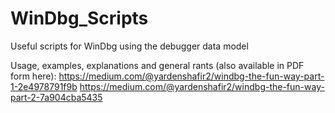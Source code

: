 # WinDbg_Scripts
Useful scripts for WinDbg using the debugger data model

Usage, examples, explanations and general rants (also available in PDF form here):
https://medium.com/@yardenshafir2/windbg-the-fun-way-part-1-2e4978791f9b
https://medium.com/@yardenshafir2/windbg-the-fun-way-part-2-7a904cba5435

